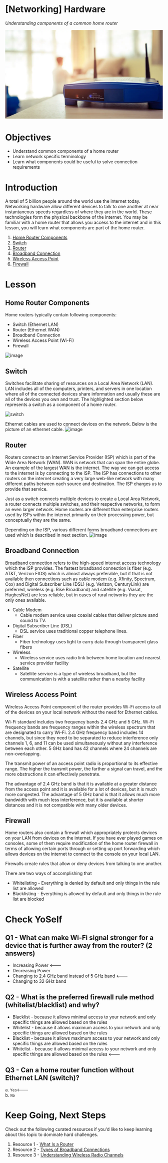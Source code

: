 # [Networking] Hardware
*Understanding components of a common home router*

![Wi-Fi Router](.rsrc/wifi-router.jpeg)

# Objectives
- Understand common components of a home router
- Learn network specific terminology
- Learn what components could be useful to solve connection requirements

# Introduction
A total of 5 billion people around the world use the internet today. Networking hardware allow different devices to talk to one another at near instantaneous speeds regardless of where they are in the world. These technologies form the physical backbone of the internet. You may be familiar with a home router that allows you access to the internet and in this lesson, you will learn what components are part of the home router.

1. [Home Router Components](#home-router-components)
2. [Switch](#switch)
3. [Router](#router)
4. [Broadband Connection](#broadband-connection)
5. [Wireless Access Point](#wireless-access-point)
6. [Firewall](#firewall)

# Lesson
## Home Router Components
Home routers typically contain following components:
* Switch (Ethernet LAN)
* Router (Ethernet WAN)
* Broadband Connection
* Wireless Access Point (Wi-Fi)
* Firewall 

![image](https://user-images.githubusercontent.com/18094862/179405675-5a1c6c1b-4f70-4b8e-89a4-982c522729c4.png)

## Switch
Switches facilitate sharing of resources on a Local Area Network (LAN). LAN includes all of the computers, printers, and servers in one location where all of the connected devices share information and usually these are all of the devices you own and trust. The highlighted section below represents a switch as a component of a home router. 

![switch](https://user-images.githubusercontent.com/18094862/187009652-a687f468-f905-4f3f-b263-9cbec72a06b1.JPG)

Ethernet cables are used to connect devices on the network. Below is the picture of an ethernet cable. 
![image](https://user-images.githubusercontent.com/18094862/179407510-eecacf84-1513-4565-a9e4-55acc99d9fc0.png)

## Router
Routers connect to an Internet Service Provider (ISP) which is part of the Wide Area Network (WAN). WAN is network that can span the entire globe. An example of the largest WAN is the internet. The way we can get access to the internet is by connecting to the ISP. The ISP has connections to other routers on the internet creating a very large web-like network with many different paths between each source and destination. The ISP charges us to provide that service. 

Just as a switch connects multiple devices to create a Local Area Network, a router connects multiple switches, and their respective networks, to form an even larger network. Home routers are different than enterprise routers used by ISPs within the internet primarily on their processing power, but conceptually they are the same.  

Depending on the ISP, various different forms broadband connections are used which is described in next section. 
![image](https://user-images.githubusercontent.com/18094862/179405602-b95cc6ef-db56-4b31-93b6-8354b759b69c.png)

## Broadband Connection
Broadband connection refers to the high-speed internet access technology which the ISP provides. The fastest broadband connection is fiber (e.g. AT&T, Verizon FIOS) which is almost always preferable, but if that is not available then connections such as cable modem (e.g. Xfinity, Spectrum, Cox) and Digital Subscriber Line (DSL) (e.g. Verizon, CenturyLink) are preferred, wireless (e.g. Rise Broadband) and satellite (e.g. Viasat, HughesNet) are less reliable, but in cases of rural networks they are the only ones available.  

* Cable Modem
  * Cable modem service uses coaxial cables that deliver picture sand sound to TV.
* Digital Subscriber Line (DSL)
  * DSL service uses traditional copper telephone lines.
* Fiber
  * Fiber technology uses light to carry data through transparent glass fibers
* Wireless
  * Wireless service uses radio link between home location and nearest service provider facility
* Satellite
  * Satellite service is a type of wireless broadband, but the communication is with a satellite rather than a nearby facility

## Wireless Access Point
Wireless Access Point component of the router provides Wi-Fi access to all of the devices on your local network without the need for Ethernet cables. 

Wi-Fi standard includes two frequency bands 2.4 GHz and 5 GHz. Wi-Fi frequency bands are frequency ranges within the wireless spectrum that are designated to carry Wi-Fi. 2.4 GHz frequency band includes 14 channels, but since they need to be separated to reduce interference only channels 1, 6, and 11 can be used simultaneously without any interference between each other. 5 GHz band has 42 channels where 24 channels are non-overlapping. 

The transmit power of an access point radio is proportional to its effective range. The higher the transmit power, the farther a signal can travel, and the more obstructions it can effectively penetrate.

The advantage of 2.4 GHz band is that it is available at a greater distance from the access point and it is available for a lot of devices, but it is much more congested.
The advantage of 5 GHz band is that it allows much more bandwidth with much less interference, but it is available at shorter distances and it is not compatible with many older devices. 

## Firewall 
Home routers also contain a firewall which appropriately protects devices on your LAN from devices on the internet. If you have ever played games on consoles, some of them require modification of the home router firewall in terms of allowing certain ports through or setting up port forwarding which allows devices on the internet to connect to the console on your local LAN. 

Firewalls create rules that allow or deny devices from talking to one another. 

There are two ways of accomplishing that
* Whitelisting - Everything is denied by default and only things in the rule list are allowed
* Blacklisting - Everything is allowed by default and only things in the rule list are blocked

# Check YoSelf
## Q1 - What can make Wi-Fi signal stronger for a device that is further away from the router? (2 answers)
- Increasing Power <---
- Decreasing Power
- Changing to 2.4 GHz band instead of 5 GHz band <---
- Changing to 32 GHz band

## Q2 - What is the preferred firewall rule method (whitelist/blacklist) and why?
- Blacklist - because it allows minimal access to your network and only specific things are allowed based on the rules 
- Whitelist - because it allows maximum access to your network and only specific things are allowed based on the rules
- Blacklist - because it allows maximum access to your network and only specific things are allowed based on the rules
- Whitelist - because it allows minimal access to your network and only specific things are allowed based on the rules <---

## Q3 - Can a home router function without Ethernet LAN (switch)?
a. ```Yes```<---<br>
b. ```No```<br>

# Keep Going, Next Steps
Check out the following curated resources if you'd like to keep learning about this topic to dominate hard challenges.
1. Resource 1 - [What Is a Router](https://www.cisco.com/c/en/us/solutions/small-business/resource-center/networking/what-is-a-router.html)
2. Resource 2 - [Types of Broadband Connections](https://www.fcc.gov/general/types-broadband-connections)
3. Resource 3 - [Understanding Wireless Radio Channels](https://www.juniper.net/documentation/en_US/junos-space-apps/network-director4.0/topics/concept/wireless-radio-channel.html)
